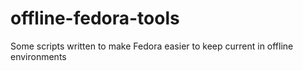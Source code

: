 # offline-fedora-tools
Some scripts written to make Fedora easier to keep current in offline environments
